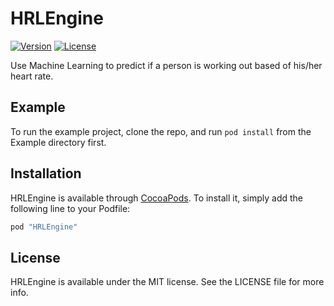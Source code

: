 # HRLEngine

[![Version](https://img.shields.io/cocoapods/v/HRLEngine.svg?style=flat)](http://cocoapods.org/pods/HRLEngine)
[![License](https://img.shields.io/cocoapods/l/HRLEngine.svg?style=flat)](http://cocoapods.org/pods/HRLEngine)

Use Machine Learning to predict if a person is working out based of his/her heart rate.

## Example

To run the example project, clone the repo, and run `pod install` from the Example directory first.

## Installation

HRLEngine is available through [CocoaPods](http://cocoapods.org). To install
it, simply add the following line to your Podfile:

```ruby
pod "HRLEngine"
```

## License

HRLEngine is available under the MIT license. See the LICENSE file for more info.
